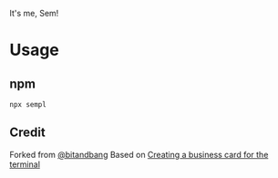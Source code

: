 It's me, Sem!

# Usage

## npm
```
npx sempl
```

## Credit

Forked from [@bitandbang](https://github.com/bnb/bitandbang)
Based on [Creating a business card for the terminal](https://dev.to/dailydevtips1/creating-a-business-card-for-the-terminal-3hel)
